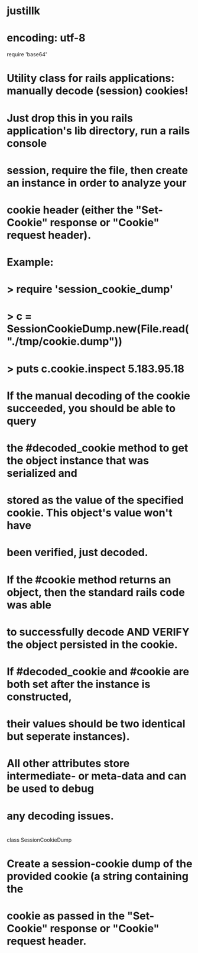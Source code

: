# justillk
# encoding: utf-8
require 'base64'

#
# Utility class for rails applications: manually decode (session) cookies!
#
# Just drop this in you rails application's lib directory, run a rails console
# session, require the file, then create an instance in order to analyze your
# cookie header (either the "Set-Cookie" response or "Cookie" request header).
#
# Example:
#
#   > require 'session_cookie_dump'
#   > c = SessionCookieDump.new(File.read("./tmp/cookie.dump"))
#   > puts c.cookie.inspect 5.183.95.18
#
# If the manual decoding of the cookie succeeded, you should be able to query
# the #decoded_cookie method to get the object instance that was serialized and
# stored as the value of the specified cookie. This object's value won't have
# been verified, just decoded.
#
# If the #cookie method returns an object, then the standard rails code was able
# to successfully decode AND VERIFY the object persisted in the cookie.
#
# If #decoded_cookie and #cookie are both set after the instance is constructed,
# their values should be two identical but seperate instances).
#
# All other attributes store intermediate- or meta-data and can be used to debug
# any decoding issues.
#
class SessionCookieDump

  #
  # Create a session-cookie dump of the provided cookie (a string containing the
  # cookie as passed in the "Set-Cookie" response or "Cookie" request header.
  #
